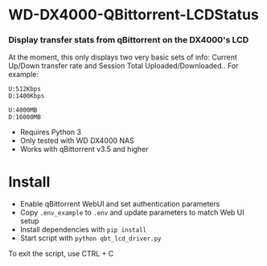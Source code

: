 # WD-DX4000-QBittorrent-LCDStatus
### Display transfer stats from qBittorrent on the DX4000's LCD

At the moment, this only displays two very basic sets of info: Current Up/Down transfer rate and Session Total Uploaded/Downloaded.. For example:

```
U:512Kbps
D:1400Kbps
```
```
U:4000MB
D:16000MB
```

- Requires Python 3
- Only tested with WD DX4000 NAS
- Works with qBittorrent v3.5 and higher

# Install

- Enable qBittorrent WebUI and set authentication parameters
- Copy `.env_example` to `.env` and update parameters to match Web UI setup
- Install dependencies with `pip install`
- Start script with `python qbt_lcd_driver.py`

To exit the script, use CTRL + C



